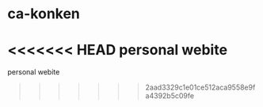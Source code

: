 # ca-konken
<<<<<<< HEAD
personal webite
=======
personal webite
>>>>>>> 2aad3329c1e01ce512aca9558e9fa4392b5c09fe
